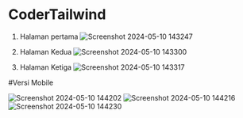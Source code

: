 # CoderTailwind
1. Halaman pertama
![Screenshot 2024-05-10 143247](https://github.com/daffayusufm/CoderTailwind/assets/154896122/d4ebe776-7fe8-4aeb-9220-29abf4d88696)
   
2. Halaman Kedua
![Screenshot 2024-05-10 143300](https://github.com/daffayusufm/CoderTailwind/assets/154896122/c1e563f8-35d0-4e23-a666-897d496c5f86)

3. Halaman Ketiga
![Screenshot 2024-05-10 143317](https://github.com/daffayusufm/CoderTailwind/assets/154896122/b164d385-e5b5-4635-9158-581dcfab43b3)


#Versi Mobile

![Screenshot 2024-05-10 144202](https://github.com/daffayusufm/CoderTailwind/assets/154896122/9cd34378-9e89-409d-bd5d-bb8ebff185c8)
![Screenshot 2024-05-10 144216](https://github.com/daffayusufm/CoderTailwind/assets/154896122/740f3d3a-9bb7-4e39-8f79-05547c636395)
![Screenshot 2024-05-10 144230](https://github.com/daffayusufm/CoderTailwind/assets/154896122/364da1c3-5ba7-4fe3-a13b-31ca25be5f2f)
